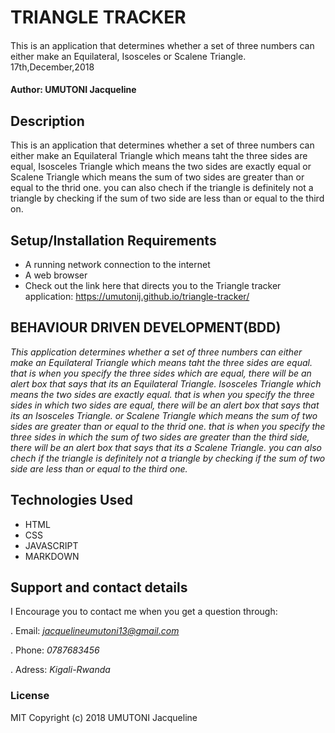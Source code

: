 # TRIANGLE TRACKER
#### 
This is an application that determines whether a set of three numbers can either make an Equilateral, Isosceles or Scalene Triangle. 17th,December,2018

#### Author: **UMUTONI Jacqueline**

## Description
This is an application that determines whether a set of three numbers can either make an Equilateral Triangle which means taht the three sides are equal, Isosceles Triangle which means the two sides are exactly equal or Scalene Triangle which means the sum of two sides are greater than or equal to the thrid one. you can also chech if the triangle is definitely not a triangle by checking if the sum of two side are less than or equal to the third on.

## Setup/Installation Requirements
* A running network connection to the internet
* A web browser
* Check out the link here that directs you to the Triangle tracker application: https://umutonij.github.io/triangle-tracker/
## BEHAVIOUR DRIVEN DEVELOPMENT(BDD)

*This application determines whether a set of three numbers can either make an Equilateral Triangle which means taht the three sides are equal. that is when you specify the three sides which are equal, there will be an alert box that says that its an Equilateral Triangle. Isosceles Triangle which means the two sides are exactly equal. that is when you specify the three sides in which two sides are equal, there will be an alert box that says that its an Isosceles Triangle. or Scalene Triangle which means the sum of two sides are greater than or equal to the thrid one. that is when you specify the three sides in which the sum of two sides are greater than the third side, there will be an alert box that says that its a Scalene Triangle. you can also chech if the triangle is definitely not a triangle by checking if the sum of two side are less than or equal to the third one.*

## Technologies Used
* HTML
* CSS
* JAVASCRIPT
* MARKDOWN
## Support and contact details

I Encourage you to contact me when you get a question through:

. Email: *jacquelineumutoni13@gmail.com*

. Phone: *0787683456*

. Adress: *Kigali-Rwanda*
### License
MIT Copyright (c) 2018 UMUTONI Jacqueline
  